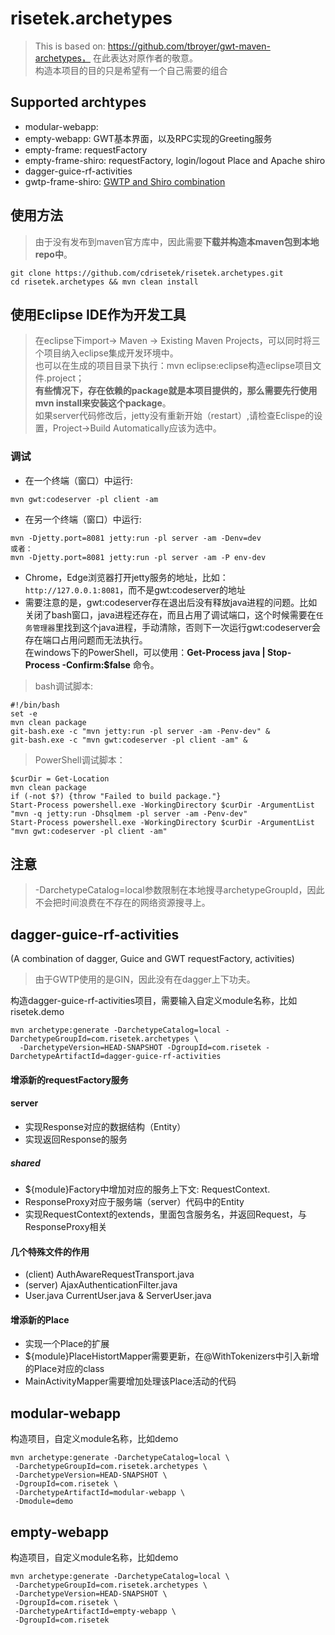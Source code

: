 # risetek.archetypes
>
> This is based on: https://github.com/tbroyer/gwt-maven-archetypes， 在此表达对原作者的敬意。<br/>
> 构造本项目的目的只是希望有一个自己需要的组合

## Supported archtypes
* modular-webapp:
* empty-webapp: GWT基本界面，以及RPC实现的Greeting服务
* empty-frame: requestFactory
* empty-frame-shiro: requestFactory, login/logout Place and Apache shiro
* dagger-guice-rf-activities
* gwtp-frame-shiro: [GWTP and Shiro combination](https://github.com/cdrisetek/risetek.archetypes/blob/porting/gwtp.frame.shiro.md)

## 使用方法
> 由于没有发布到maven官方库中，因此需要**下载并构造本maven包到本地repo中**。
```
git clone https://github.com/cdrisetek/risetek.archetypes.git
cd risetek.archetypes && mvn clean install
```
## 使用Eclipse IDE作为开发工具
> 在eclipse下import-> Maven -> Existing Maven Projects，可以同时将三个项目纳入eclipse集成开发环境中。<br/>
> 也可以在生成的项目目录下执行：mvn eclipse:eclipse构造eclipse项目文件.project；<br/>
> **有些情况下，存在依赖的package就是本项目提供的，那么需要先行使用mvn install来安装这个package**。<br/>
> 如果server代码修改后，jetty没有重新开始（restart）,请检查Eclispe的设置，Project->Build Automatically应该为选中。<br/>

### 调试
* 在一个终端（窗口）中运行: 
```
mvn gwt:codeserver -pl client -am
```
* 在另一个终端（窗口）中运行:
```
mvn -Djetty.port=8081 jetty:run -pl server -am -Denv=dev
或者：
mvn -Djetty.port=8081 jetty:run -pl server -am -P env-dev
```

* Chrome，Edge浏览器打开jetty服务的地址，比如：`http://127.0.0.1:8081`，而不是gwt:codeserver的地址
* 需要注意的是，gwt:codeserver存在退出后没有释放java进程的问题。比如关闭了bash窗口，java进程还存在，而且占用了调试端口，这个时候需要在`任务管理器`里找到这个java进程，手动清除，否则下一次运行gwt:codeserver会存在端口占用问题而无法执行。<br/>在windows下的PowerShell，可以使用：__Get-Process java | Stop-Process -Confirm:$false__ 命令。

> bash调试脚本:
```
#!/bin/bash
set -e
mvn clean package
git-bash.exe -c "mvn jetty:run -pl server -am -Penv-dev" &
git-bash.exe -c "mvn gwt:codeserver -pl client -am" &
```

> PowerShell调试脚本：
```
$curDir = Get-Location
mvn clean package
if (-not $?) {throw "Failed to build package."}
Start-Process powershell.exe -WorkingDirectory $curDir -ArgumentList "mvn -q jetty:run -Dhsqlmem -pl server -am -Penv-dev"
Start-Process powershell.exe -WorkingDirectory $curDir -ArgumentList "mvn gwt:codeserver -pl client -am"
```
## 注意
> -DarchetypeCatalog=local参数限制在本地搜寻archetypeGroupId，因此不会把时间浪费在不存在的网络资源搜寻上。

## dagger-guice-rf-activities
(A combination of dagger, Guice and GWT requestFactory, activities)

> 由于GWTP使用的是GIN，因此没有在dagger上下功夫。

构造dagger-guice-rf-activities项目，需要输入自定义module名称，比如risetek.demo
```
mvn archetype:generate -DarchetypeCatalog=local -DarchetypeGroupId=com.risetek.archetypes \
  -DarchetypeVersion=HEAD-SNAPSHOT -DgroupId=com.risetek -DarchetypeArtifactId=dagger-guice-rf-activities
```
#### 增添新的requestFactory服务
#### server
* 实现Response对应的数据结构（Entity）
* 实现返回Response的服务

##### shared
* ${module}Factory中增加对应的服务上下文: RequestContext.
* ResponseProxy对应于服务端（server）代码中的Entity
* 实现RequestContext的extends，里面包含服务名，并返回Request<T>，<T>与ResponseProxy相关

#### 几个特殊文件的作用
* (client) AuthAwareRequestTransport.java
* (server) AjaxAuthenticationFilter.java
* User.java CurrentUser.java & ServerUser.java

#### 增添新的Place
* 实现一个Place的扩展
* ${module}PlaceHistortMapper需要更新，在@WithTokenizers中引入新增的Place对应的class
* MainActivityMapper需要增加处理该Place活动的代码

## modular-webapp
构造项目，自定义module名称，比如demo
```
mvn archetype:generate -DarchetypeCatalog=local \
 -DarchetypeGroupId=com.risetek.archetypes \
 -DarchetypeVersion=HEAD-SNAPSHOT \
 -DgroupId=com.risetek \
 -DarchetypeArtifactId=modular-webapp \
 -Dmodule=demo
```

## empty-webapp
构造项目，自定义module名称，比如demo
```
mvn archetype:generate -DarchetypeCatalog=local \
 -DarchetypeGroupId=com.risetek.archetypes \
 -DarchetypeVersion=HEAD-SNAPSHOT \
 -DgroupId=com.risetek \
 -DarchetypeArtifactId=empty-webapp \
 -DgroupId=com.risetek
```
